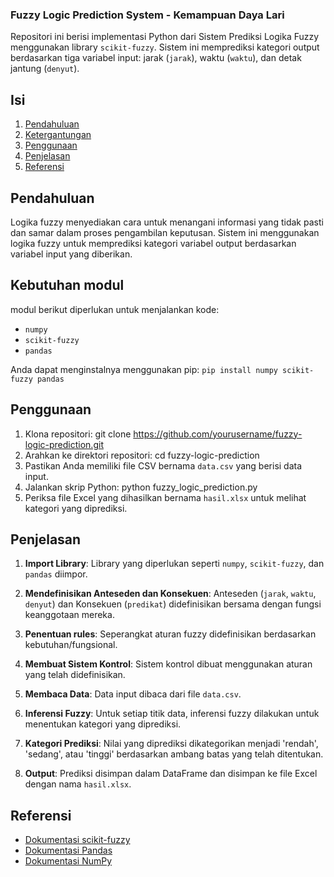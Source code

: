 ### Fuzzy Logic Prediction System - Kemampuan Daya Lari 

Repositori ini berisi implementasi Python dari Sistem Prediksi Logika Fuzzy menggunakan library `scikit-fuzzy`. Sistem ini memprediksi kategori output berdasarkan tiga variabel input: jarak (`jarak`), waktu (`waktu`), dan detak jantung (`denyut`).

## Isi
1. [Pendahuluan](#pendahuluan)
2. [Ketergantungan](#ketergantungan)
3. [Penggunaan](#penggunaan)
4. [Penjelasan](#penjelasan)
5. [Referensi](#referensi)

## Pendahuluan
Logika fuzzy menyediakan cara untuk menangani informasi yang tidak pasti dan samar dalam proses pengambilan keputusan. Sistem ini menggunakan logika fuzzy untuk memprediksi kategori variabel output berdasarkan variabel input yang diberikan.

## Kebutuhan modul
modul berikut diperlukan untuk menjalankan kode:
- `numpy`
- `scikit-fuzzy`
- `pandas`

Anda dapat menginstalnya menggunakan pip:
`pip install numpy scikit-fuzzy pandas`

## Penggunaan
1. Klona repositori:
git clone https://github.com/yourusername/fuzzy-logic-prediction.git
2. Arahkan ke direktori repositori:
cd fuzzy-logic-prediction
3. Pastikan Anda memiliki file CSV bernama `data.csv` yang berisi data input.
4. Jalankan skrip Python:
python fuzzy_logic_prediction.py
5. Periksa file Excel yang dihasilkan bernama `hasil.xlsx` untuk melihat kategori yang diprediksi.

## Penjelasan
1. **Import Library**: Library yang diperlukan seperti `numpy`, `scikit-fuzzy`, dan `pandas` diimpor.

2. **Mendefinisikan Anteseden dan Konsekuen**: Anteseden (`jarak`, `waktu`, `denyut`) dan Konsekuen (`predikat`) didefinisikan bersama dengan fungsi keanggotaan mereka.

3. **Penentuan rules**: Seperangkat aturan fuzzy didefinisikan berdasarkan kebutuhan/fungsional.

4. **Membuat Sistem Kontrol**: Sistem kontrol dibuat menggunakan aturan yang telah didefinisikan.

5. **Membaca Data**: Data input dibaca dari file `data.csv`.

6. **Inferensi Fuzzy**: Untuk setiap titik data, inferensi fuzzy dilakukan untuk menentukan kategori yang diprediksi.

7. **Kategori Prediksi**: Nilai yang diprediksi dikategorikan menjadi 'rendah', 'sedang', atau 'tinggi' berdasarkan ambang batas yang telah ditentukan.

8. **Output**: Prediksi disimpan dalam DataFrame dan disimpan ke file Excel dengan nama `hasil.xlsx`.

## Referensi
- [Dokumentasi scikit-fuzzy](https://pythonhosted.org/scikit-fuzzy/)
- [Dokumentasi Pandas](https://pandas.pydata.org/docs/)
- [Dokumentasi NumPy](https://numpy.org/doc/)
